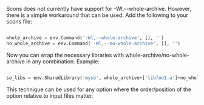 Scons does not currently have support for -Wl,--whole-archive.  However, there is a simple workaround that can be used.  Add the following to your scons file:

```python

whole_archive = env.Command('-Wl,--whole-archive', [], '')
no_whole_archive = env.Command('-Wl,--no-whole-archive', [], '')
```

Now you can wrap the necessary libraries with whole-archive/no-whole-archive in any combination. Example:
```python

so_libs = env.SharedLibrary('myso', whole_archive+['libfoo1.a']+no_whole_archive+['libbar.a']+whole_archive+['libfoo2.a']+no_whole_archive)
```

This technique can be used for any option where the order/position of the option relative to input files matter.